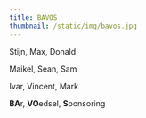 ```yaml
---
title: BAVOS
thumbnail: /static/img/bavos.jpg
---
```

S﻿tijn, Max, Donald

Maikel, Sean, Sam

Ivar﻿, Vincent, Mark

﻿**BA**r, **VO**edsel, **S**ponsoring